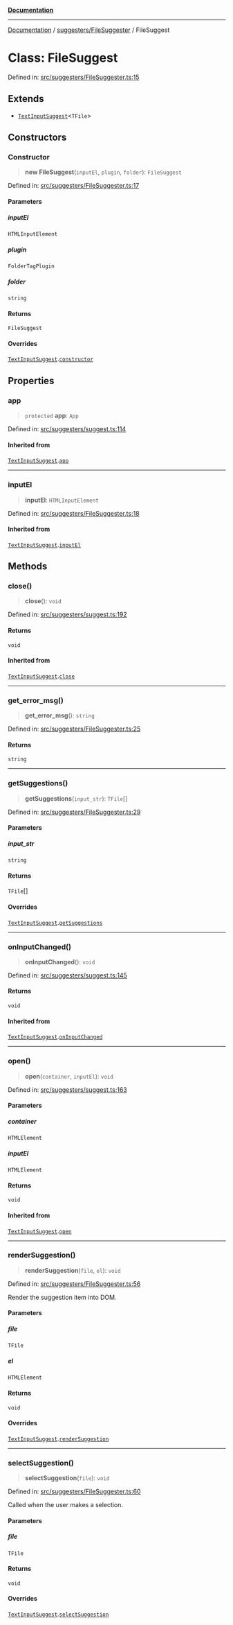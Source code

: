 [**Documentation**](../../../README.md)

***

[Documentation](../../../README.md) / [suggesters/FileSuggester](../README.md) / FileSuggest

# Class: FileSuggest

Defined in: [src/suggesters/FileSuggester.ts:15](https://github.com/Christian-Me/folder-to-tags-plugin/blob/bf42295620335492a0928fbbe8ccca5ae986f975/src/suggesters/FileSuggester.ts#L15)

## Extends

- [`TextInputSuggest`](../../suggest/classes/TextInputSuggest.md)\<`TFile`\>

## Constructors

### Constructor

> **new FileSuggest**(`inputEl`, `plugin`, `folder`): `FileSuggest`

Defined in: [src/suggesters/FileSuggester.ts:17](https://github.com/Christian-Me/folder-to-tags-plugin/blob/bf42295620335492a0928fbbe8ccca5ae986f975/src/suggesters/FileSuggester.ts#L17)

#### Parameters

##### inputEl

`HTMLInputElement`

##### plugin

`FolderTagPlugin`

##### folder

`string`

#### Returns

`FileSuggest`

#### Overrides

[`TextInputSuggest`](../../suggest/classes/TextInputSuggest.md).[`constructor`](../../suggest/classes/TextInputSuggest.md#constructor)

## Properties

### app

> `protected` **app**: `App`

Defined in: [src/suggesters/suggest.ts:114](https://github.com/Christian-Me/folder-to-tags-plugin/blob/bf42295620335492a0928fbbe8ccca5ae986f975/src/suggesters/suggest.ts#L114)

#### Inherited from

[`TextInputSuggest`](../../suggest/classes/TextInputSuggest.md).[`app`](../../suggest/classes/TextInputSuggest.md#app)

***

### inputEl

> **inputEl**: `HTMLInputElement`

Defined in: [src/suggesters/FileSuggester.ts:18](https://github.com/Christian-Me/folder-to-tags-plugin/blob/bf42295620335492a0928fbbe8ccca5ae986f975/src/suggesters/FileSuggester.ts#L18)

#### Inherited from

[`TextInputSuggest`](../../suggest/classes/TextInputSuggest.md).[`inputEl`](../../suggest/classes/TextInputSuggest.md#inputel)

## Methods

### close()

> **close**(): `void`

Defined in: [src/suggesters/suggest.ts:192](https://github.com/Christian-Me/folder-to-tags-plugin/blob/bf42295620335492a0928fbbe8ccca5ae986f975/src/suggesters/suggest.ts#L192)

#### Returns

`void`

#### Inherited from

[`TextInputSuggest`](../../suggest/classes/TextInputSuggest.md).[`close`](../../suggest/classes/TextInputSuggest.md#close)

***

### get\_error\_msg()

> **get\_error\_msg**(): `string`

Defined in: [src/suggesters/FileSuggester.ts:25](https://github.com/Christian-Me/folder-to-tags-plugin/blob/bf42295620335492a0928fbbe8ccca5ae986f975/src/suggesters/FileSuggester.ts#L25)

#### Returns

`string`

***

### getSuggestions()

> **getSuggestions**(`input_str`): `TFile`[]

Defined in: [src/suggesters/FileSuggester.ts:29](https://github.com/Christian-Me/folder-to-tags-plugin/blob/bf42295620335492a0928fbbe8ccca5ae986f975/src/suggesters/FileSuggester.ts#L29)

#### Parameters

##### input\_str

`string`

#### Returns

`TFile`[]

#### Overrides

[`TextInputSuggest`](../../suggest/classes/TextInputSuggest.md).[`getSuggestions`](../../suggest/classes/TextInputSuggest.md#getsuggestions)

***

### onInputChanged()

> **onInputChanged**(): `void`

Defined in: [src/suggesters/suggest.ts:145](https://github.com/Christian-Me/folder-to-tags-plugin/blob/bf42295620335492a0928fbbe8ccca5ae986f975/src/suggesters/suggest.ts#L145)

#### Returns

`void`

#### Inherited from

[`TextInputSuggest`](../../suggest/classes/TextInputSuggest.md).[`onInputChanged`](../../suggest/classes/TextInputSuggest.md#oninputchanged)

***

### open()

> **open**(`container`, `inputEl`): `void`

Defined in: [src/suggesters/suggest.ts:163](https://github.com/Christian-Me/folder-to-tags-plugin/blob/bf42295620335492a0928fbbe8ccca5ae986f975/src/suggesters/suggest.ts#L163)

#### Parameters

##### container

`HTMLElement`

##### inputEl

`HTMLElement`

#### Returns

`void`

#### Inherited from

[`TextInputSuggest`](../../suggest/classes/TextInputSuggest.md).[`open`](../../suggest/classes/TextInputSuggest.md#open)

***

### renderSuggestion()

> **renderSuggestion**(`file`, `el`): `void`

Defined in: [src/suggesters/FileSuggester.ts:56](https://github.com/Christian-Me/folder-to-tags-plugin/blob/bf42295620335492a0928fbbe8ccca5ae986f975/src/suggesters/FileSuggester.ts#L56)

Render the suggestion item into DOM.

#### Parameters

##### file

`TFile`

##### el

`HTMLElement`

#### Returns

`void`

#### Overrides

[`TextInputSuggest`](../../suggest/classes/TextInputSuggest.md).[`renderSuggestion`](../../suggest/classes/TextInputSuggest.md#rendersuggestion)

***

### selectSuggestion()

> **selectSuggestion**(`file`): `void`

Defined in: [src/suggesters/FileSuggester.ts:60](https://github.com/Christian-Me/folder-to-tags-plugin/blob/bf42295620335492a0928fbbe8ccca5ae986f975/src/suggesters/FileSuggester.ts#L60)

Called when the user makes a selection.

#### Parameters

##### file

`TFile`

#### Returns

`void`

#### Overrides

[`TextInputSuggest`](../../suggest/classes/TextInputSuggest.md).[`selectSuggestion`](../../suggest/classes/TextInputSuggest.md#selectsuggestion)
